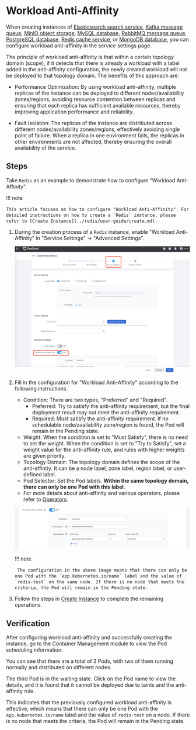 # Workload Anti-Affinity

When creating instances of [Elasticsearch search service](../elasticsearch/intro/index.md), [Kafka message queue](../kafka/intro/index.md), [MinIO object storage](../minio/intro/index.md), [MySQL database](../mysql/intro/index.md), [RabbitMQ message queue](../rabbitmq/intro/index.md), [PostgreSQL database](../postgresql/intro/index.md), [Redis cache service](../redis/intro/index.md), or [MongoDB database](../mongodb/intro/index.md), you can configure workload anti-affinity in the service settings page.

The principle of workload anti-affinity is that within a certain topology domain (scope), if it detects that there is already a workload with a label added in the anti-affinity configuration, the newly created workload will not be deployed to that topology domain. The benefits of this approach are:

- Performance Optimization: By using workload anti-affinity, multiple replicas of the instance can be deployed to different nodes/availability zones/regions, avoiding resource contention between replicas and ensuring that each replica has sufficient available resources, thereby improving application performance and reliability.

- Fault Isolation: The replicas of the instance are distributed across different nodes/availability zones/regions, effectively avoiding single point of failure. When a replica in one environment fails, the replicas in other environments are not affected, thereby ensuring the overall availability of the service.

## Steps

Take `Redis` as an example to demonstrate how to configure "Workload Anti-Affinity".

!!! note

    This article focuses on how to configure "Workload Anti-Affinity". For detailed instructions on how to create a `Redis` instance, please refer to [Create Instance](../redis/user-guide/create.md).

1. During the creation process of a `Redis` instance, enable "Workload Anti-Affinity" in "Service Settings" -> "Advanced Settings".

    ![create](images/anti-affinity01.png)

2. Fill in the configuration for "Workload Anti-Affinity" according to the following instructions.

    - Condition: There are two types, "Preferred" and "Required".
        - Preferred: Try to satisfy the anti-affinity requirement, but the final deployment result may not meet the anti-affinity requirement.
        - Required: Must satisfy the anti-affinity requirement. If no schedulable node/availability zone/region is found, the Pod will remain in the Pending state.
    - Weight: When the condition is set to "Must Satisfy", there is no need to set the weight. When the condition is set to "Try to Satisfy", set a weight value for the anti-affinity rule, and rules with higher weights are given priority.
    - Topology Domain: The topology domain defines the scope of the anti-affinity. It can be a node label, zone label, region label, or user-defined label.
    - Pod Selector: Set the Pod labels. **Within the same topology domain, there can only be one Pod with this label**.
    - For more details about anti-affinity and various operators, please refer to [Operators](../../kpanda/user-guide/workloads/pod-config/scheduling-policy.md#_4).

    ![create](images/anti-affinity02.png)

    !!! note

        The configuration in the above image means that there can only be one Pod with the `app.kubernetes.io/name` label and the value of `redis-test` on the same node. If there is no node that meets the criteria, the Pod will remain in the Pending state.

3. Follow the steps in [Create Instance](../redis/user-guide/create.md) to complete the remaining operations.

## Verification

After configuring workload anti-affinity and successfully creating the instance, go to the Container Management module to view the Pod scheduling information.

<!--![View Pod](images/anti-affinity04.jpg)-->

You can see that there are a total of 3 Pods, with two of them running normally and distributed on different nodes.

The third Pod is in the waiting state. Click on the Pod name to view the details, and it is found that it cannot be deployed due to taints and the anti-affinity rule.

<!--![Event Log](images/anti-affinity03.jpg)-->

This indicates that the previously configured workload anti-affinity is effective, which means that there can only be one Pod with the `app.kubernetes.io/name` label and the value of `redis-test` on a node. If there is no node that meets the criteria, the Pod will remain in the Pending state.

